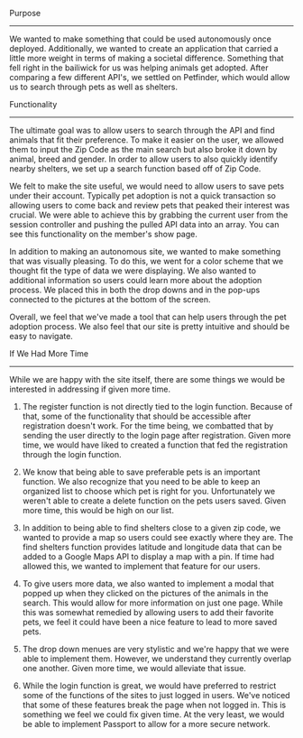 Purpose
************
We wanted to make something that could be used autonomously once deployed. Additionally, we wanted to create
an application that carried a little more weight in terms of making a societal difference. Something that 
fell right in the bailiwick for us was helping animals get adopted. After comparing a few different API's, we 
settled on Petfinder, which would allow us to search through pets as well as shelters.

Functionality
*************
The ultimate goal was to allow users to search through the API and find animals that fit their preference. To 
make it easier on the user, we allowed them to input the Zip Code as the main search but also broke it down
by animal, breed and gender. In order to allow users to also quickly identify nearby shelters, we set up a 
search function based off of Zip Code.

We felt to make the site useful, we would need to allow users to save pets under their account. Typically pet
adoption is not a quick transaction so allowing users to come back and review pets that peaked their interest
was crucial. We were able to achieve this by grabbing the current user from the session controller and pushing
the pulled API data into an array. You can see this functionality on the member's show page. 

In addition to making an autonomous site, we wanted to make something that was visually pleasing. To do this, 
we went for a color scheme that we thought fit the type of data we were displaying. We also wanted to additional
information so users could learn more about the adoption process. We placed this in both the drop downs and 
in the pop-ups connected to the pictures at the bottom of the screen. 

Overall, we feel that we've made a tool that can help users through the pet adoption process. We also feel 
that our site is pretty intuitive and should be easy to navigate. 

If We Had More Time
*******************
While we are happy with the site itself, there are some things we would be interested in addressing if given 
more time.

1. The register function is not directly tied to the login function. Because of that, some of the functionality
that should be accessible after registration doesn't work. For the time being, we combatted that by sending
the user directly to the login page after registration. Given more time, we would have liked to created a 
function that fed the registration through the login function.

2. We know that being able to save preferable pets is an important function. We also recognize that you need 
to be able to keep an organized list to choose which pet is right for you. Unfortunately we weren't able to 
create a delete function on the pets users saved. Given more time, this would be high on our list.

3. In addition to being able to find shelters close to a given zip code, we wanted to provide a map so users
could see exactly where they are. The find shelters function provides latitude and longitude data that can be
added to a Google Maps API to display a map with a pin. If time had allowed this, we wanted to implement that 
feature for our users.

4. To give users more data, we also wanted to implement a modal that popped up when they clicked on the pictures
of the animals in the search. This would allow for more information on just one page. While this was somewhat
remedied by allowing users to add their favorite pets, we feel it could have been a nice feature to lead to 
more saved pets.

5. The drop down menues are very stylistic and we're happy that we were able to implement them. However, we 
understand they currently overlap one another. Given more time, we would alleviate that issue.

6. While the login function is great, we would have preferred to restrict some of the functions of the sites
to just logged in users. We've noticed that some of these features break the page when not logged in. This is
something we feel we could fix given time. At the very least, we would be able to implement Passport to allow
for a more secure network.
